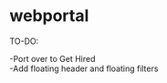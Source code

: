 webportal
=========

TO-DO:

 -Port over to Get Hired<br>
 -Add floating header and floating filters
